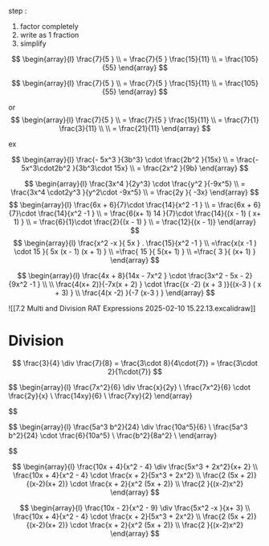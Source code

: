 

step :  
1. factor completely 
2. write as 1 fraction 
3. simplify 

$$ 
\begin{array}{l}
\frac{7}{5 }  \\
= \frac{7}{5 }  \frac{15}{11}    \\
 = \frac{105}{55}  
\end{array}
$$ 


$$ 
\begin{array}{l}
\frac{7}{5 }  \\
= \frac{7}{5 }  \frac{15}{11}    \\ 
 = \frac{105}{55}  
\end{array}
$$


or 
$$ 
\begin{array}{l}
\frac{7}{5 }  \\
= \frac{7}{5 }  \frac{15}{11}    \\ 
= \frac{7}{1}  \frac{3}{11}    \\   \\
= \frac{21}{11}  
\end{array}
$$

ex

$$ 
\begin{array}{l}
\frac{- 5x^3  }{3b^3}  \cdot \frac{2b^2 }{15x}    \\
 = \frac{- 5x^3\cdot2b^2 }{3b^3\cdot 15x}    \\
=   \frac{2x^2  }{9b}   
\end{array}
$$ 

$$ 
\begin{array}{l}
\frac{3x^4    }{2y^3}  \cdot \frac{y^2 }{-9x^5}    \\
 = \frac{3x^4  \cdot2y^3 }{y^2\cdot -9x^5}    \\
=   \frac{2y }{ -3x}  
\end{array}
$$ 
$$
\begin{array}{l}
 \frac{6x +  6}{7}\cdot  \frac{14}{x^2 -1 }  \\
   = \frac{6x +  6}{7}\cdot  \frac{14}{x^2 -1 }    \\
 = \frac{6(x+ 1) 14 }{7}\cdot  \frac{14}{(x - 1) ( x+ 1) }  \\
 = \frac{6}{1}\cdot  \frac{2}{(x - 1)  }   \\
 = \frac{12}{(x - 1)}
\end{array}
$$ $$
\begin{array}{l}
\frac{x^2  -x }{ 5x  }  . \frac{15}{x^2  -1  } \\
=\frac{x(x -1 ) \cdot 15 }{ 5x (x  - 1) (x + 1) }    \\
=\frac{ 15 }{ 5(x+ 1)  }   \\
=\frac{ 3 }{ (x+ 1)  }  
\end{array}
$$ 


$$ 
\begin{array}{l}
 \frac{4x + 8}{14x - 7x^2 }  \cdot  \frac{3x^2 - 5x - 2}{9x^2 -1 }    \\  \\
 \frac{4(x+ 2)}{-7x(x +  2) }  \cdot  \frac{(x -2) (x + 3 )}{(x-3 ) ( x + 3) }  \\ 
 \frac{4(x -2)  }{-7 (x-3 ) } 
\end{array}
$$




![[7.2 Multi and Division  RAT Expressions 2025-02-10 15.22.13.excalidraw]]

# Division  
$$
\frac{3}{4}  \div  \frac{7}{8}   =  \frac{3\cdot 8}{4\cdot{7}} =  \frac{3\cdot 2}{1\cdot{7}}
$$ 

$$
\begin{array}{l}
\frac{7x^2}{6}  \div  \frac{x}{2y} \\
\frac{7x^2}{6}  \cdot  \frac{2y}{x}   \\
\frac{14xy}{6}   \\
\frac{7xy}{2} 
\end{array}


$$


 
$$
\begin{array}{l}
\frac{5a^3 b^2}{24}  \div  \frac{10a^5}{6} \\
\frac{5a^3 b^2}{24}  \cdot   \frac{6}{10a^5}    \\
\frac{b^2}{8a^2}   \\ 
\end{array}


$$ 


$$
\begin{array}{l}
\frac{10x  + 4}{x^2  - 4}  \div  \frac{5x^3 + 2x^2}{x+ 2}   \\
\frac{10x  + 4}{x^2  - 4} \cdot  \frac{x + 2}{5x^3  + 2x^2}   \\
\frac{2 (5x  + 2)}{(x-2)(x+ 2)} \cdot  \frac{x + 2}{x^2 (5x + 2)}     \\
\frac{2 }{(x-2)x^2}    
\end{array}
$$ 



$$
\begin{array}{l}
\frac{10x   -  2}{x^2  - 9}  \div  \frac{5x^2  -x }{x+ 3}   \\
\frac{10x  + 4}{x^2  - 4} \cdot  \frac{x + 2}{5x^3  + 2x^2}   \\
\frac{2 (5x  + 2)}{(x-2)(x+ 2)} \cdot  \frac{x + 2}{x^2 (5x + 2)}     \\
\frac{2 }{(x-2)x^2}    
\end{array}
$$



